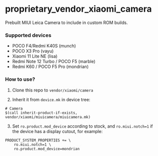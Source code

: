 # proprietary_vendor_xiaomi_camera

Prebuilt MIUI Leica Camera to include in custom ROM builds.

### Supported devices
* POCO F4/Redmi K40S (munch)
* POCO X3 Pro (vayu)
* Xiaomi 11 Lite NE (lisa)
* Redmi Note 12 Turbo / POCO F5 (marble)
* Redmi K60 / POCO F5 Pro (mondrian)

### How to use?

1. Clone this repo to `vendor/xiaomi/camera`

2. Inherit it from `device.mk` in device tree:

```
# Camera
$(call inherit-product-if-exists, vendor/xiaomi/miuicamera/miuicamera.mk)
```

3. Set `ro.product.mod_device` according to stock, and `ro.miui.notch=1` if the device has a display cutout, for example:

```
PRODUCT_SYSTEM_PROPERTIES += \
    ro.miui.notch=1 \
    ro.product.mod_device=mondrian
```
